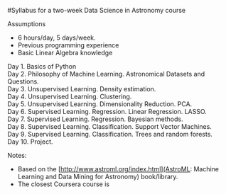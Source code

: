 #Syllabus for a two-week Data Science in Astronomy course

Assumptions
* 6 hours/day, 5 days/week.  
* Previous programming experience  
* Basic Linear Algebra knowledge  


Day 1. Basics of Python  
Day 2. Philosophy of Machine Learning. Astronomical Datasets and Questions.  
Day 3. Unsupervised Learning. Density estimation.  
Day 4. Unsupervised Learning. Clustering.  
Day 5. Unsupervised Learning. Dimensionality Reduction. PCA.  
Day 6. Supervised Learning. Regression. Linear Regression. LASSO.  
Day 7. Supervised Learning. Regression. Bayesian methods.  
Day 8. Supervised Learning. Classification. Support Vector Machines.  
Day 9. Supervised Learning. Classification. Trees and random forests.  
Day 10. Project.  

Notes:
* Based on the [http://www.astroml.org/index.html](AstroML: Machine Learning and Data Mining for Astronomy) book/library.
* The closest Coursera course is []()
